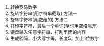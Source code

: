 1. 转换罗马数字
2. 旋转字符串(用字符串截取) 方法一
3. 旋转字符串(用数组的) 方法二
4. 打印字符串，最后一个单词(单词用空格隔开)
5. 键盘输入任意字符串，打乱里面的内容
6. 生成验码，小大写字母，长度5，加上1位数字